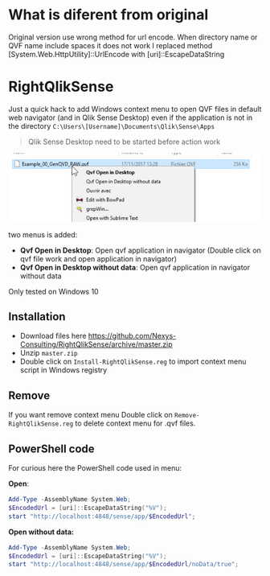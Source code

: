 # What is diferent from original
Original version use wrong method for url encode. When directory name or QVF name include spaces it does not work
I replaced method [System.Web.HttpUtility]::UrlEncode with [uri]::EscapeDataString


# RightQlikSense

Just a quick hack to add Windows context menu to open QVF files in default web navigator (and in Qlik Sense Desktop) even if the application is not in the directory `C:\Users\[Username]\Documents\Qlik\Sense\Apps`



> Qlik Sense Desktop need to be started before action work


![1511768444348](imgs/1511768444348.png)


two menus is added:

- **Qvf Open in Desktop**: Open qvf application in navigator (Double click on qvf file work and open application in navigator)
- **Qvf Open in Desktop without data**: Open qvf application in navigator without data


Only tested on Windows 10 



## Installation



- Download files here https://github.com/Nexys-Consulting/RightQlikSense/archive/master.zip
- Unzip `master.zip`
- Double click on `Install-RightQlikSense.reg` to import context menu script in Windows registry



## Remove

If you want remove context menu Double click on `Remove-RightQlikSense.reg` to delete context menu for .qvf files.


## PowerShell code

For curious here the PowerShell code used in menu:

**Open**:

```powershell
Add-Type -AssemblyName System.Web;
$EncodedUrl = [uri]::EscapeDataString("%V");
start "http://localhost:4848/sense/app/$EncodedUrl";
```

**Open without data:**

```powershell
Add-Type -AssemblyName System.Web;
$EncodedUrl = [uri]::EscapeDataString("%V");
start "http://localhost:4848/sense/app/$EncodedUrl/noData/true";
```

